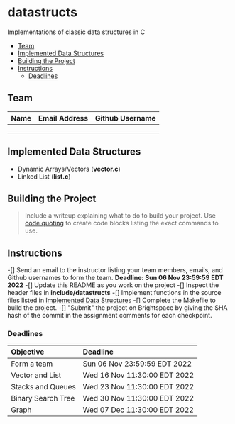 # datastructs
Implementations of classic data structures in C

<!-- MarkdownTOC -->

- [Team](#team)
- [Implemented Data Structures](#implemented-data-structures)
- [Building the Project](#building-the-project)
- [Instructions](#instructions)
	- [Deadlines](#deadlines)

<!-- /MarkdownTOC -->


<a id="team"></a>
## Team

| Name | Email Address | Github Username |
|:-----|:--------------|:----------------|
|      |               |                 |
|      |               |                 |
|      |               |                 |

<a id="implemented-data-structures"></a>
## Implemented Data Structures

- Dynamic Arrays/Vectors (**vector.c**)
- Linked List (**list.c**)

<a id="building-the-project"></a>
## Building the Project

> Include a writeup explaining what to do to build your project. Use [code quoting](https://docs.github.com/en/get-started/writing-on-github/getting-started-with-writing-and-formatting-on-github/basic-writing-and-formatting-syntax#quoting-code) to create code blocks listing the exact commands to use.

<a id="instructions"></a>
## Instructions

-[] Send an email to the instructor listing your team members, emails, and Github usernames to form the team. **Deadline: Sun 06 Nov 23:59:59 EDT 2022**
-[] Update this README as you work on the project
-[] Inspect the header files in **include/datastructs**
-[] Implement functions in the source files listed in [Implemented Data Structures](#implemented-data-structures)
-[] Complete the Makefile to build the project.
-[] "Submit" the project on Brightspace by giving the SHA hash of the commit in the assignment comments for each checkpoint.

<a id="deadlines"></a>
### Deadlines

| Objective          | Deadline                     |
|:-------------------|:-----------------------------|
| Form a team        | Sun 06 Nov 23:59:59 EDT 2022 |
| Vector and List    | Wed 16 Nov 11:30:00 EDT 2022 |
| Stacks and Queues  | Wed 23 Nov 11:30:00 EDT 2022 |
| Binary Search Tree | Wed 30 Nov 11:30:00 EDT 2022 |
| Graph              | Wed 07 Dec 11:30:00 EDT 2022 |

